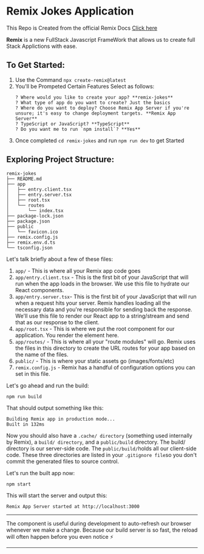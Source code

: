 # Remix Jokes Application

This Repo is Created from the official Remix Docs  [Click here](https://remix.run/docs/en/v1/tutorials/jokes) 

**Remix** is a new FullStack Javascript FrameWork that allows us to create full Stack Applictions with ease.


## To Get Started:
1. Use the Command `npx create-remix@latest` 
2. You'll be Prompeted Certain Features  Select as follows:
    ```
    ? Where would you like to create your app? **remix-jokes**
    ? What type of app do you want to create? Just the basics
    ? Where do you want to deploy? Choose Remix App Server if you're unsure; it's easy to change deployment targets. **Remix App Server**
    ? TypeScript or JavaScript? **TypeScript**
    ? Do you want me to run `npm install`? **Yes**
    ```
3. Once completed `cd remix-jokes` and run `npm run dev` to get Started

## Exploring Project Structure:
```
remix-jokes
├── README.md
├── app
│   ├── entry.client.tsx
│   ├── entry.server.tsx
│   ├── root.tsx
│   └── routes
│       └── index.tsx
├── package-lock.json
├── package.json
├── public
│   └── favicon.ico
├── remix.config.js
├── remix.env.d.ts
└── tsconfig.json
```

Let's talk briefly about a few of these files:

1. `app/` - This is where all your Remix app code goes
2. `app/entry.client.tsx` - This is the first bit of your JavaScript that will run when the app loads in the browser. We use this file to hydrate our React components.
3. `app/entry.server.tsx`- This is the first bit of your JavaScript that will run when a request hits your server. Remix handles loading all the necessary data and you're responsible for sending back the response. We'll use this file to render our React app to a string/stream and send that as our response to the client.
4. `app/root.tsx` - This is where we put the root component for our application. You render the <html> element here.
5. `app/routes/` - This is where all your "route modules" will go. Remix uses the files in this directory to create the URL routes for your app based on the name of the files.
6. `public/` - This is where your static assets go (images/fonts/etc)
7. `remix.config.js` - Remix has a handful of configuration options you can set in this file.

Let's go ahead and run the build:
```
npm run build
```

That should output something like this:
```
Building Remix app in production mode...
Built in 132ms
```

Now you should also have a `.cache/ directory` (something used internally by Remix), a `build/ directory`, and a `public/build` directory. The build/ directory is our server-side code. The `public/build/`holds all our client-side code. These three directories are listed in your `.gitignore file`so you don't commit the generated files to source control.

Let's run the built app now:
```
npm start
```
This will start the server and output this:
```
Remix App Server started at http://localhost:3000
```

***
The <LiveReload /> component is useful during development to auto-refresh our browser whenever we make a change. Because our build server is so fast, the reload will often happen before you even notice ⚡
***